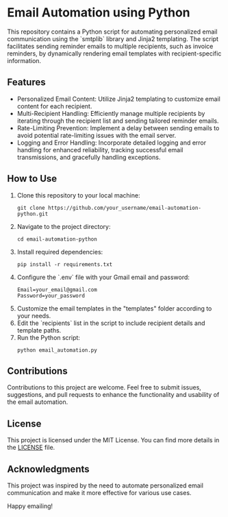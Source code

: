 <!DOCTYPE html>
<html>

<head>
  
</head>

<body>
    <h1>Email Automation using Python</h1>
    <p>This repository contains a Python script for automating personalized email communication using the `smtplib` library
        and Jinja2 templating. The script facilitates sending reminder emails to multiple recipients, such as invoice
        reminders, by dynamically rendering email templates with recipient-specific information.</p>

  <h2>Features</h2>
    <ul>
        <li>Personalized Email Content: Utilize Jinja2 templating to customize email content for each recipient.</li>
        <li>Multi-Recipient Handling: Efficiently manage multiple recipients by iterating through the recipient list and
            sending tailored reminder emails.</li>
        <li>Rate-Limiting Prevention: Implement a delay between sending emails to avoid potential rate-limiting issues
            with the email server.</li>
        <li>Logging and Error Handling: Incorporate detailed logging and error handling for enhanced reliability,
            tracking successful email transmissions, and gracefully handling exceptions.</li>
    </ul>

  <h2>How to Use</h2>
    <ol>
        <li>Clone this repository to your local machine:</li>
        <pre><code>git clone https://github.com/your_username/email-automation-python.git</code></pre>
        <li>Navigate to the project directory:</li>
        <pre><code>cd email-automation-python</code></pre>
        <li>Install required dependencies:</li>
        <pre><code>pip install -r requirements.txt</code></pre>
        <li>Configure the `.env` file with your Gmail email and password:</li>
        <pre><code>Email=your_email@gmail.com
Password=your_password</code></pre>
        <li>Customize the email templates in the "templates" folder according to your needs.</li>
        <li>Edit the `recipients` list in the script to include recipient details and template paths.</li>
        <li>Run the Python script:</li>
        <pre><code>python email_automation.py</code></pre>
    </ol>

  <h2>Contributions</h2>
    <p>Contributions to this project are welcome. Feel free to submit issues, suggestions, and pull requests to enhance
        the functionality and usability of the email automation.</p>

  <h2>License</h2>
    <p>This project is licensed under the MIT License. You can find more details in the <a
            href="LICENSE">LICENSE</a> file.</p>

  <h2>Acknowledgments</h2>
    <p>This project was inspired by the need to automate personalized email communication and make it more effective for
        various use cases.</p>

  <p>Happy emailing!</p>
</body>

</html>
